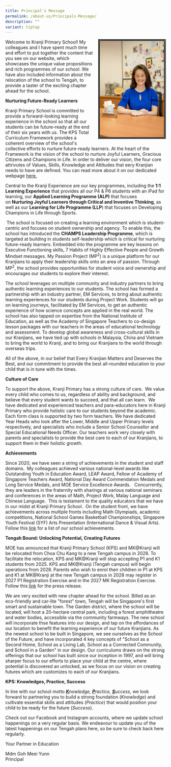 ```yaml
---
title: Principal's Message
permalink: /about-us/Principals-Message/
description: ""
variant: tiptap
---
```

<div class="isomer-image-wrapper">
<img style="width:40%;height:50% ; border:5px double black; float: right; margin: 0px 0px 15px 15px;" height="auto" width="100%" src="/images/About%20Us/Principal's%20Message/P1.jpg">
</div>
<p>Welcome to Kranji Primary School! My colleagues and I have spent much
time and effort to put together the content that you see on our website,
which showcases the unique value propositions and rich programmes of our
school. We have also included information about the relocation of the school
to Tengah, to provide a taster of the exciting chapter ahead for the school.</p>
<p><strong>Nurturing Future-Ready Learners</strong>
</p>
<p>Kranji Primary School is committed to provide a forward-looking learning
experience in the school so that all our students can be future-ready at
the end of their six years with us. The KPS Total Curriculum Framework
provides a coherent overview of the school's collective efforts to nurture
future-ready learners. At the heart of the Framework is the vision of the
school to nurture Joyful Learners, Gracious Citizens and Champions in Life.
In order to deliver our vision, the four core attrivutes of Values, Skills,
Knowledge and Attitudes that eery Kranjian needs to have are defined. You
can read more about it on our dedicated webpage&nbsp;<a href="https://www.kranjipri.moe.edu.sg/our-curriculum/total-curriculum-framework/introduction/" rel="noopener noreferrer nofollow" target="_blank">here.</a>
</p>
<p>Central to the Kranji Experience are our key programmes, including the&nbsp;<strong>1:1 Learning Experience</strong>&nbsp;that
provides all our P4 &amp; P6 students with an iPad for learning, our&nbsp;<strong>Applied Learning Programme (ALP)</strong> that
focuses on&nbsp;<strong>Nurturing Joyful Learners through Critical and Inventive Thinking</strong>,
as well as our <strong>Learning for Life Programme (LLP</strong>) that focuses
on&nbsp;Developing Champions in Life through Sports.</p>
<p>&nbsp;The school is focused on creating a learning environment which is
student-centric and focuses on student ownership and agency. To enable
this, the school has introduced the <strong>CHAMPS Leadership Programme</strong>,
which is targeted at building in students self-leadership which is critical
for nurturing future-ready learners. Embedded into the programme are key
lessons on Executive Functioning skills, 7 Habits of Highly Effective People
and Growth Mindset messages. My Passion Project (MP<sup>2</sup>) is a unique
platform for our Kranjians to apply their leadership skills onto an area
of passion. Through MP<sup>2</sup>, the school provides opportunities for
student voice and ownership and encourages our students to explore their
interest.</p>
<p>The school leverages on multiple community and industry partners to bring
authentic learning experiences to our students. The school has formed a
partnership with an industry partner, EM Services, to bring about authentic
learning experiences for our students during Project Work. Students will
go on learning journeys, facilitated by EM Services, to get an authentic
experience of how science concepts are applied in the real world. The school
has also tapped on expertise from the National Institute of Education,
as well as the Academy of Singapore Teachers to co-design lesson packages
with our teachers in the areas of educational technology and assessment.
To develop global awareness and cross-cultural skills in our Kranjians,
we have tied up with schools in Malaysia, China and Vietnam to bring the
world to Kranji, and to bring our Kranjians to the world through overseas
trips.</p>
<p>All of the above, in our belief that Every Kranjian Matters and Deserves
the Best, and our commitment to provide the best all-rounded education
to your child that is in tune with the times.&nbsp;</p>
<p><strong>Culture of Care</strong>
</p>
<p>To support the above, Kranji Primary has a strong culture of care.&nbsp;
We value every child who comes to us, regardless of ability and background,
and believe that every student wants to succeed, and that all can learn.&nbsp;
We have dedicated and experienced teachers and para-educators here in Kranji
Primary who provide holistic care to our students beyond the academic.
Each form class is supported by two form teachers. We have dedicated Year
Heads who look after the Lower, Middle and Upper Primary levels respectively,
and specialists who include a Senior School Counsellor and Special Educational
Needs Officer. Our teachers work very closely with parents and specialists
to provide the best care to each of our Kranjians, to support them in their
holistic growth.</p>
<p><strong>Achievements</strong>
</p>
<p>Since 2020, we have seen a string of achievements in the student and staff
domains.&nbsp; My colleagues achieved various national-level awards like
Outstanding&nbsp;Youth in Education Award, LEAP Award,&nbsp;Fellow of Academy
of Singapore Teachers Award,&nbsp;National Day Award Commendation Medals
and Long Service Medals, and MOE Service Excellence Awards.&nbsp; &nbsp;Concurrently,
they are leaders in the fraternity with sharings at various national seminars
and conferences in the areas of Math, Project Work, Malay Language and
Chinese Language.&nbsp; This is testament to the quality educators that
we have in our midst at Kranji Primary School.&nbsp; On the student front,
we have achievements across multiple fronts including Math Olympiads, academic
competitions,&nbsp;National School Games Basketball Championships,&nbsp;Singapore
Youth Festival (SYF) Arts Presentation (International Dance &amp; Visual
Arts).&nbsp; Follow this <a href="https://kranjipri.moe.edu.sg/life-at-kranji/achievements/student-and-school-achievement/" rel="noopener noreferrer nofollow" target="_blank">link</a> for
a list of our school achievements.</p>
<p><strong>Tengah Bound: Unlocking Potential, Creating Futures</strong>
</p>
<p>MOE has announced that Kranji Primary School (KPS) and MK@Kranji will
be relocated from Choa Chu Kang to a new Tengah campus in 2028. To facilitate
the relocation, KPS and MK@Kranji will stop accepting P1 and K1 students
from 2025. KPS and MK@Kranji (Tengah campus) will begin operations from
2028. Parents who wish to enrol their children in P1 at KPS and K1 at MK@Kranji
at the new Tengah campus in 2028 may register in 2027 P1 Registration Exercise
and in the 2027 MK Registration Exercise. Follow this <a href="https://www.moe.gov.sg/news/press-releases/20240116-meeting-shifting-demand-for-school-and-preschool-places-across-singapore" rel="noopener noreferrer nofollow" target="_blank">link</a> for
the press release.</p>
<p>We are very excited with new chapter ahead for the school. Billed as an
eco-friendly and car-lite "forest" town, Tengah will be Singapore's first
smart and sustainable town. The Garden district, where the school will
be located, will host a 20-hectare central park, including a forest amphitheatre
and water bodies, accessible via the community farmways. The new school
will incorporate thse features into our design, and tap on the affordances
of our location to benefit the learning experience of our future Kranjians.
As the newest school to be built in Singapore, we see ourselves as the
School of the Future, and have incorporated 4 key concepts of "School as
a Second Home, School as a Living Lab, School as a Connected Community,
and School in a Garden" in our design. Our curriculums draws on the strong
offerings that our school has built since our inception in 1997, and will
bring sharper focus to our efforts to place your child at the centre, where
potential is discovered an unlocked, as we focus on our vision on creating
futures which are customizes to each of our Kranjians.</p>
<p><strong>KPS: Knowledges, Practice, Success</strong>
</p>
<p>In line with our school motto&nbsp;<strong><em><u>K</u></em></strong><em>nowledge,&nbsp;</em><strong><em><u>P</u></em></strong><em>ractice,&nbsp;</em><strong><em><u>S</u></em></strong><em>uccess</em>,
we look forward to partnering you to build a strong foundation (<em>Knowledge</em>)&nbsp;and
cultivate essential skills and attitudes (<em>Practice</em>) that would
position your child to be ready for the future (<em>Success</em>).</p>
<p>Check out our Facebook and Instagram accounts, where we update school
happenings on a very regular basis. We endeavour to update you of the latest
happenings on our Tengah plans here, so be sure to check back here regularly.</p>
<p>Your Partner in Education</p>
<p>Mdm Goh Meei Yunn
<br>Principal</p>